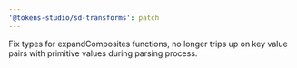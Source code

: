 ```yaml
---
'@tokens-studio/sd-transforms': patch
---
```


Fix types for expandComposites functions, no longer trips up on key value pairs with primitive values during parsing process.
